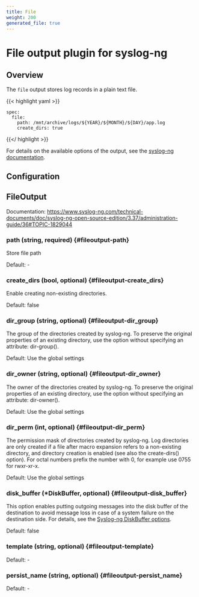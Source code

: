 ```yaml
---
title: File
weight: 200
generated_file: true
---
```


# File output plugin for syslog-ng
## Overview
 The `file` output stores log records in a plain text file.

 {{< highlight yaml >}}

	spec:
	  file:
	    path: /mnt/archive/logs/${YEAR}/${MONTH}/${DAY}/app.log
	    create_dirs: true

 {{</ highlight >}}

 For details on the available options of the output, see the [syslog-ng documentation](https://www.syslog-ng.com/technical-documents/doc/syslog-ng-open-source-edition/3.37/administration-guide/36#TOPIC-1829044).

## Configuration
## FileOutput

Documentation: https://www.syslog-ng.com/technical-documents/doc/syslog-ng-open-source-edition/3.37/administration-guide/36#TOPIC-1829044

### path (string, required) {#fileoutput-path}

Store file path 

Default: -

### create_dirs (bool, optional) {#fileoutput-create_dirs}

Enable creating non-existing directories.  

Default:  false

### dir_group (string, optional) {#fileoutput-dir_group}

The group of the directories created by syslog-ng. To preserve the original properties of an existing directory, use the option without specifying an attribute: dir-group().  

Default:  Use the global settings

### dir_owner (string, optional) {#fileoutput-dir_owner}

The owner of the directories created by syslog-ng. To preserve the original properties of an existing directory, use the option without specifying an attribute: dir-owner().  

Default:  Use the global settings

### dir_perm (int, optional) {#fileoutput-dir_perm}

The permission mask of directories created by syslog-ng. Log directories are only created if a file after macro expansion refers to a non-existing directory, and directory creation is enabled (see also the create-dirs() option). For octal numbers prefix the number with 0, for example use 0755 for rwxr-xr-x. 

Default:  Use the global settings

### disk_buffer (*DiskBuffer, optional) {#fileoutput-disk_buffer}

This option enables putting outgoing messages into the disk buffer of the destination to avoid message loss in case of a system failure on the destination side. For details, see the [Syslog-ng DiskBuffer options](../disk_buffer/).  

Default:  false

### template (string, optional) {#fileoutput-template}

Default: -

### persist_name (string, optional) {#fileoutput-persist_name}

Default: -



